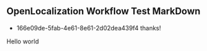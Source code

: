 ## OpenLocalization Workflow Test MarkDown
* 166e09de-5fab-4e61-8e61-2d02dea439f4 
thanks!

Hello world